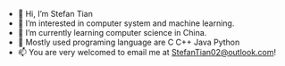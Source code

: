 - 👋 Hi, I’m Stefan Tian
- 👀 I’m interested in computer system and machine learning.
- 🌱 I’m currently learning computer science in China.
- 💞️ Mostly used programing language are C C++ Java Python
- 📫 You are very welcomed to email me at StefanTian02@outlook.com!

<!---
Stefan0219/Stefan0219 is a ✨ special ✨ repository because its `README.md` (this file) appears on your GitHub profile.
You can click the Preview link to take a look at your changes.
--->
